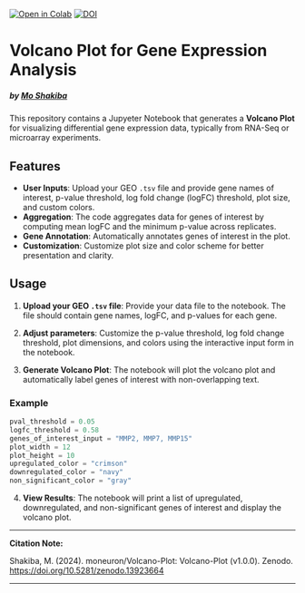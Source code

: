 [![Open in Colab](https://colab.research.google.com/assets/colab-badge.svg)](https://colab.research.google.com/drive/12v1M7eNUXDem2RFR0TIsBe-NBgKjlny4?usp=sharing)
[![DOI](https://zenodo.org/badge/DOI/10.5281/zenodo.13923664.svg)](https://doi.org/10.5281/zenodo.13923664)

# Volcano Plot for Gene Expression Analysis
##### by [Mo Shakiba](https://github.com/moneuron)

This repository contains a Jupyeter Notebook that generates a **Volcano Plot** for visualizing differential gene expression data, typically from RNA-Seq or microarray experiments.

## Features

- **User Inputs**: Upload your GEO `.tsv` file and provide gene names of interest, p-value threshold, log fold change (logFC) threshold, plot size, and custom colors.
- **Aggregation**: The code aggregates data for genes of interest by computing mean logFC and the minimum p-value across replicates.
- **Gene Annotation**: Automatically annotates genes of interest in the plot.
- **Customization**: Customize plot size and color scheme for better presentation and clarity.

## Usage

1. **Upload your GEO `.tsv` file**: Provide your data file to the notebook. The file should contain gene names, logFC, and p-values for each gene.
   
2. **Adjust parameters**: Customize the p-value threshold, log fold change threshold, plot dimensions, and colors using the interactive input form in the notebook.
   
3. **Generate Volcano Plot**: The notebook will plot the volcano plot and automatically label genes of interest with non-overlapping text.

### Example

```python
pval_threshold = 0.05
logfc_threshold = 0.58
genes_of_interest_input = "MMP2, MMP7, MMP15"
plot_width = 12
plot_height = 10
upregulated_color = "crimson"
downregulated_color = "navy"
non_significant_color = "gray"
```

4. **View Results**: The notebook will print a list of upregulated, downregulated, and non-significant genes of interest and display the volcano plot.

---

**Citation Note:**

Shakiba, M. (2024). moneuron/Volcano-Plot: Volcano-Plot (v1.0.0). Zenodo. https://doi.org/10.5281/zenodo.13923664

---
